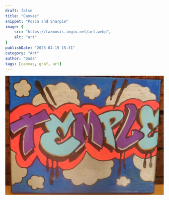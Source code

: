 ```yaml
---
draft: false
title: "Canvas"
snippet: "Posca and Sharpie"
image: {
    src: "https://tazmosis.imgix.net/art.webp",
    alt: "art"
}
publishDate: "2025-04-15 15:31"
category: "Art"
author: "Dada"
tags: [canvas, graf, art]
---
```


![Canvas](../../assets/canvas.jpg)